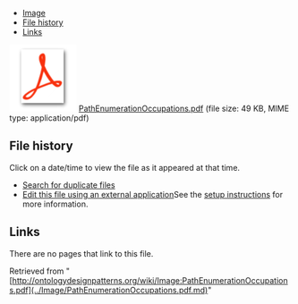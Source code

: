 * [Image](../Image/PathEnumerationOccupations.pdf.md#file)
* [File history](../Image/PathEnumerationOccupations.pdf.md#filehistory)
* [Links](../Image/PathEnumerationOccupations.pdf.md#filelinks)

[![](../skins/common/images/icons/fileicon-pdf.png)](../Image/PathEnumerationOccupations.pdf.md "PathEnumerationOccupations.pdf")
[PathEnumerationOccupations.pdf](../images/5/5e/PathEnumerationOccupations.pdf "PathEnumerationOccupations.pdf")‎  (file size: 49 KB, MIME type: application/pdf)





## File history

Click on a date/time to view the file as it appeared at that time.



  
* [Search for duplicate files](http://ontologydesignpatterns.org/wiki/Special:FileDuplicateSearch/PathEnumerationOccupations.pdf "Special:FileDuplicateSearch/PathEnumerationOccupations.pdf")
* [Edit this file using an external application](http://ontologydesignpatterns.org/wiki/index.php?title=Image:PathEnumerationOccupations.pdf&action=edit&externaledit=true&mode=file "Image:PathEnumerationOccupations.pdf")See the [setup instructions](http://www.mediawiki.org/wiki/Manual:External_editors "http://www.mediawiki.org/wiki/Manual:External_editors") for more information.

## Links



There are no pages that link to this file.




Retrieved from "[http://ontologydesignpatterns.org/wiki/Image:PathEnumerationOccupations.pdf](../Image/PathEnumerationOccupations.pdf.md)"